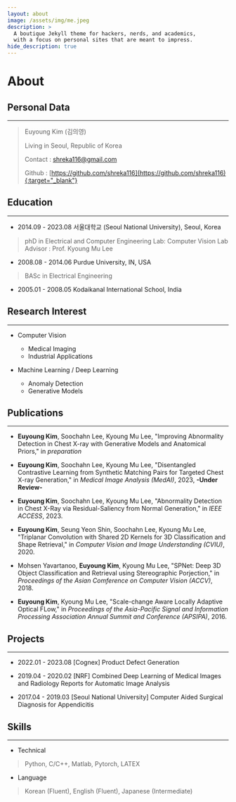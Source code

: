 ```yaml
---
layout: about
image: /assets/img/me.jpeg
description: >
  A boutique Jekyll theme for hackers, nerds, and academics,
  with a focus on personal sites that are meant to impress.
hide_description: true
---
```


# About

<!--author-->

## Personal Data
---
> Euyoung Kim (김의영)
>
> Living in Seoul, Republic of Korea
>
> Contact : shreka116@gmail.com
>
> Github : [https://github.com/shreka116](https://github.com/shreka116){:target="_blank"}

## Education
---

* 2014.09 - 2023.08 서울대학교 (Seoul National University), Seoul, Korea
> phD in Electrical and Computer Engineering
> Lab: Computer Vision Lab
> Advisor : Prof. Kyoung Mu Lee

* 2008.08 - 2014.06 Purdue University, IN, USA
> BASc in Electrical Engineering

* 2005.01 - 2008.05 Kodaikanal International School, India

## Research Interest
---

* Computer Vision
  + Medical Imaging
  + Industrial Applications

* Machine Learning / Deep Learning
  + Anomaly Detection
  + Generative Models

## Publications
---

* __Euyoung Kim__, Soochahn Lee, Kyoung Mu Lee, "Improving Abnormality Detection in Chest X-ray with Generative Models and Anatomical Priors," in _preparation_

* __Euyoung Kim__, Soochahn Lee, Kyoung Mu Lee, "Disentangled Contrastive Learning from Synthetic Matching Pairs for Targeted Chest X-ray Generation," in _Medical Image Analysis (MedAI)_, 2023, __-Under Review-__

* __Euyoung Kim__, Soochahn Lee, Kyoung Mu Lee, "Abnormality Detection in Chest X-Ray via Residual-Saliency from Normal Generation," in _IEEE ACCESS_, 2023.

* __Euyoung Kim__, Seung Yeon Shin, Soochahn Lee, Kyoung Mu Lee, "Triplanar Convolution with Shared 2D Kernels for 3D Classification and Shape Retrieval," in _Computer Vision and Image Understanding (CVIU)_, 2020.

* Mohsen Yavartanoo, __Euyoung Kim__, Kyoung Mu Lee, "SPNet: Deep 3D Object Classification and Retrieval using Stereographic Porjection," in _Proceedings of the Asian Comference on Computer Vision (ACCV)_, 2018.

* __Euyoung Kim__, Kyoung Mu Lee, "Scale-change Aware Locally Adaptive Optical FLow," in _Proceedings of the Asia-Pacific Signal and Information Processing Association Annual Summit and Conference (APSIPA)_, 2016.

## Projects
---

* 2022.01 - 2023.08 [Cognex] Product Defect Generation

* 2019.04 - 2020.02 [NRF] Combined Deep Learning of Medical Images and Radiology Reports for Automatic Image Analysis

* 2017.04 - 2019.03 [Seoul National University] Computer Aided Surgical Diagnosis for Appendicitis

## Skills
---

* Technical
> Python, C/C++, Matlab, Pytorch, LATEX

* Language
> Korean (Fluent), English (Fluent), Japanese (Intermediate)